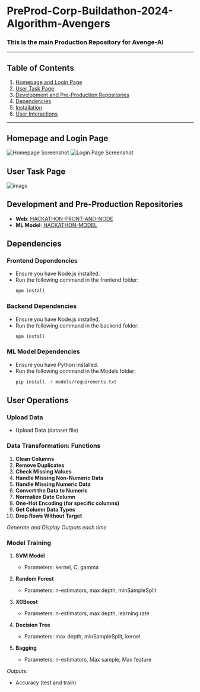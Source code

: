 # PreProd-Corp-Buildathon-2024-Algorithm-Avengers

### This is the main Production Repository for Avenge-AI

---

## Table of Contents
1. [Homepage and Login Page](#homepage-and-login-page)
2. [User Task Page](#user-task-page)
3. [Development and Pre-Production Repositories](#development-and-pre-production-repositories)
4. [Dependencies](#dependencies)
5. [Installation](#installation)
6. [User Interactions](#user-operations)

---

## Homepage and Login Page

![Homepage Screenshot](https://github.com/user-attachments/assets/25c6edfc-c8a7-40c4-aa3f-cdb6581d449f)
![Login Page Screenshot](https://github.com/user-attachments/assets/5179cb35-3dd8-48be-87dc-bbf99c7aad3c)

## User Task Page

![image](https://github.com/user-attachments/assets/d3771fa1-8e08-48b0-b074-d2da18a0c6a2)


## Development and Pre-Production Repositories

- **Web**: [HACKATHON-FRONT-AND-NODE](https://github.com/aryanshdev/HACKATHON-FRONT-AND-NODE)
- **ML Model**: [HACKATHON-MODEL](https://github.com/aryanshdev/HACKATHON-MODEL)

## Dependencies

### Frontend Dependencies
- Ensure you have Node.js installed.
- Run the following command in the frontend folder:
  ```bash
  npm install

### Backend Dependencies
- Ensure you have Node.js installed.
- Run the following command in the backend folder:
  ```bash
  npm install

### ML Model Dependencies
- Ensure you have Python installed.
- Run the following command in the Models folder:
  ```bash
  pip install -r models/requirements.txt

## User Operations

### Upload Data
- Upload Data (dataset file)

### Data Transformation: Functions
1. **Clean Columns**
2. **Remove Duplicates**
3. **Check Missing Values**
4. **Handle Missing Non-Numeric Data**
5. **Handle Missing Numeric Data**
6. **Convert the Data to Numeric**
7. **Normalize Date Column**
8. **One-Hot Encoding (for specific columns)**
9. **Get Column Data Types**
10. **Drop Rows Without Target**

*Generate and Display Outputs each time*

### Model Training
1. **SVM Model**
   - Parameters: kernel, C, gamma

2. **Random Forest**
   - Parameters: n-estimators, max depth, minSampleSplit

3. **XGBoost**
   - Parameters: n-estimators, max depth, learning rate

4. **Decision Tree**
   - Parameters: max depth, minSampleSplit, kernel

5. **Bagging**
   - Parameters: n-estimators, Max sample, Max feature

*Outputs:*
- Accuracy (test and train)

